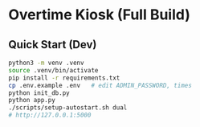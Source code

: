 # Overtime Kiosk (Full Build)

## Quick Start (Dev)
```bash
python3 -m venv .venv
source .venv/bin/activate
pip install -r requirements.txt
cp .env.example .env   # edit ADMIN_PASSWORD, times
python init_db.py
python app.py
./scripts/setup-autostart.sh dual
# http://127.0.0.1:5000
